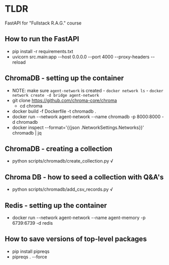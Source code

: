 # TLDR

FastAPI for "Fullstack R.A.G." course

## How to run the FastAPI

- pip install -r requirements.txt
- uvicorn src.main:app --host 0.0.0.0 --port 4000 --proxy-headers --reload

## ChromaDB - setting up the container

- NOTE: make sure `agent-network` is created
      - `docker network ls`
      - `docker network create -d bridge agent-network`
- git clone https://github.com/chroma-core/chroma
    - cd chroma
- docker build -f Dockerfile -t chromadb .
- docker run --network agent-network --name chromadb -p 8000:8000 -d chromadb
- docker inspect --format='{{json .NetworkSettings.Networks}}' chromadb | jq

## ChromaDB - creating a collection

- python scripts/chromadb/create_collection.py √

## Chroma DB - how to seed a collection with Q&A's

- python scripts/chromadb/add_csv_records.py √

## Redis - setting up the container

- docker run --network agent-network --name agent-memory -p 6739:6739 -d redis

## How to save versions of top-level packages

- pip install pipreqs
- pipreqs . --force

